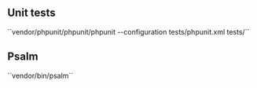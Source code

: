 <h2>Unit tests</h2>
``vendor/phpunit/phpunit/phpunit --configuration tests/phpunit.xml tests/``

<h2>Psalm</h2>
``vendor/bin/psalm``
